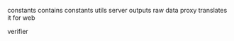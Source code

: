 

constants contains constants
utils
server outputs raw data
proxy translates it for web


verifier
